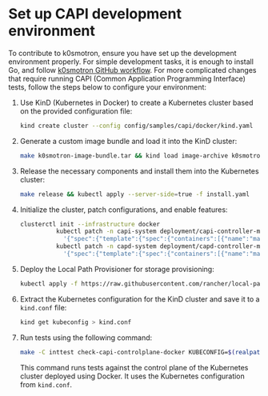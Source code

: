 # Set up CAPI development environment

To contribute to k0smotron, ensure you have set up the development environment properly.
For simple development tasks, it is enough to install Go,
and follow [k0smotron GitHub workflow](contribute-workflow.md).
For more complicated changes that require running CAPI (Common Application Programming Interface)
tests, follow the steps below to configure your environment:

1. Use KinD (Kubernetes in Docker) to create a Kubernetes cluster based on the
provided configuration file:

    ```bash
    kind create cluster --config config/samples/capi/docker/kind.yaml
    ```

2. Generate a custom image bundle and load it into the KinD cluster:

    ```bash
    make k0smotron-image-bundle.tar && kind load image-archive k0smotron-image-bundle.tar
    ```

3. Release the necessary components and install them into the Kubernetes cluster:

    ```bash
    make release && kubectl apply --server-side=true -f install.yaml
    ```

4. Initialize the cluster, patch configurations, and enable features:

    ```bash
    clusterctl init --infrastructure docker
              kubectl patch -n capi-system deployment/capi-controller-manager -p \
                '{"spec":{"template":{"spec":{"containers":[{"name":"manager","args":["--leader-elect", "--metrics-bind-addr=localhost:8080", "--feature-gates=ClusterTopology=true"]}]}}}}'
              kubectl patch -n capd-system deployment/capd-controller-manager -p \
                '{"spec":{"template":{"spec":{"containers":[{"name":"manager","args":["--leader-elect", "--metrics-bind-addr=localhost:8080", "--feature-gates=ClusterTopology=true"]}]}}}}'
    ```

5. Deploy the Local Path Provisioner for storage provisioning:

    ```bash
    kubectl apply -f https://raw.githubusercontent.com/rancher/local-path-provisioner/v0.0.24/deploy/local-path-storage.yaml
    ```

6. Extract the Kubernetes configuration for the KinD cluster and save it
to a `kind.conf` file:

    ```bash
    kind get kubeconfig > kind.conf
    ```

7. Run tests using the following command:

    ```bash
    make -C inttest check-capi-controlplane-docker KUBECONFIG=$(realpath kind.conf)
    ```

   This command runs tests against the control plane of the Kubernetes cluster
   deployed using Docker. It uses the Kubernetes configuration from `kind.conf`.
